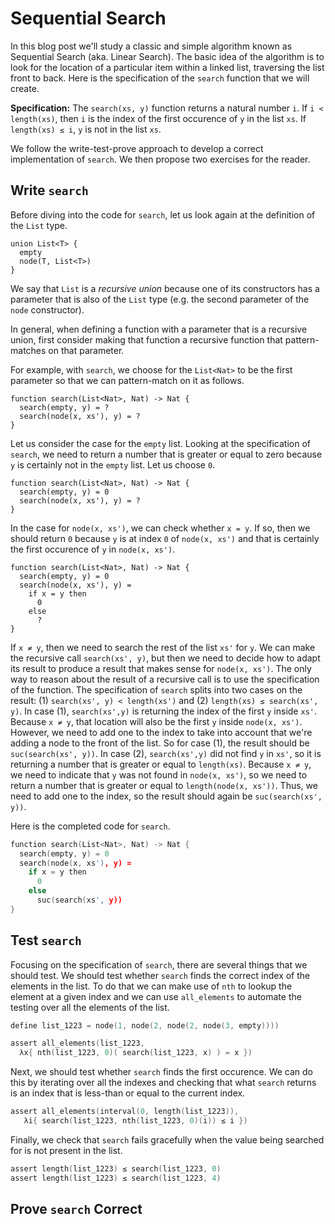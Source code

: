 # Sequential Search

In this blog post we'll study a classic and simple algorithm known as
Sequential Search (aka. Linear Search). The basic idea of the
algorithm is to look for the location of a particular item within a
linked list, traversing the list front to back.  Here is the
specification of the `search` function that we will create.

**Specification:** The `search(xs, y)` function returns a
natural number `i`. If `i < length(xs)`, then
`i` is the index of the first occurence of `y` in the list `xs`.
If `length(xs) ≤ i`, `y` is not in the list `xs`.

We follow the write-test-prove approach to develop a correct
implementation of `search`. We then propose two exercises for the
reader.

## Write `search`

Before diving into the code for `search`, let us look again at the
definition of the `List` type.

```
union List<T> {
  empty
  node(T, List<T>)
}
```

We say that `List` is a *recursive union* because one of its
constructors has a parameter that is also of the `List` type (e.g. the
second parameter of the `node` constructor).

In general, when defining a function with a parameter that is a
recursive union, first consider making that function a recursive
function that pattern-matches on that parameter.

For example, with `search`, we choose for the `List<Nat>` to be the
first parameter so that we can pattern-match on it as follows.

```
function search(List<Nat>, Nat) -> Nat {
  search(empty, y) = ?
  search(node(x, xs'), y) = ?
}
```

Let us consider the case for the `empty` list. Looking at the
specification of `search`, we need to return a number that
is greater or equal to zero because `y` is certainly not in the
`empty` list. Let us choose `0`.

```
function search(List<Nat>, Nat) -> Nat {
  search(empty, y) = 0
  search(node(x, xs'), y) = ?
}
```

In the case for `node(x, xs')`, we can check whether `x = y`.  If so,
then we should return `0` because `y` is at index `0` of `node(x,
xs')` and that is certainly the first occurence of `y` in
`node(x, xs')`. 

```
function search(List<Nat>, Nat) -> Nat {
  search(empty, y) = 0
  search(node(x, xs'), y) =
    if x = y then
	  0
	else
	  ?
}
```

If `x ≠ y`, then we need to search the rest of the list `xs'` for `y`.
We can make the recursive call `search(xs', y)`, but then we need to
decide how to adapt its result to produce a result that makes sense
for `node(x, xs')`. The only way to reason about the result of a
recursive call is to use the specification of the function.
The specification of `search` splits into two cases on the result:
(1) `search(xs', y) < length(xs')` and (2) `length(xs) ≤ search(xs', y)`.
In case (1), `search(xs',y)` is returning the index of the first `y` 
inside `xs'`. Because `x ≠ y`, that location will also be the
first `y` inside `node(x, xs')`. However, we need to add one to the
index to take into account that we're adding a node to the front of the list.
So for case (1), the result should be `suc(search(xs', y))`.
In case (2), `search(xs',y)` did not find `y` in `xs'`, so it is
returning a number that is greater or equal to `length(xs)`.
Because `x ≠ y`, we need to indicate that `y` was not found in
`node(x, xs')`, so we need to return a number that is greater
or equal to `length(node(x, xs'))`. Thus, we need to add one
to the index, so the result should again be `suc(search(xs', y))`.

Here is the completed code for `search`.

``` {.c #search}
function search(List<Nat>, Nat) -> Nat {
  search(empty, y) = 0
  search(node(x, xs'), y) =
    if x = y then
	  0
	else
	  suc(search(xs', y))
}
```

## Test `search`

Focusing on the specification of `search`, there are several things
that we should test. We should test whether `search` finds the correct
index of the elements in the list. To do that we can make use of `nth`
to lookup the element at a given index and we can use `all_elements`
to automate the testing over all the elements of the list. 

``` {.c #search_test1}
define list_1223 = node(1, node(2, node(2, node(3, empty))))

assert all_elements(list_1223,
  λx{ nth(list_1223, 0)( search(list_1223, x) ) = x })
```

Next, we should test whether `search` finds the first occurence. We
can do this by iterating over all the indexes and checking that what
`search` returns is an index that is less-than or equal to the current
index.

``` {.c #search_test2}
assert all_elements(interval(0, length(list_1223)),
   λi{ search(list_1223, nth(list_1223, 0)(i)) ≤ i })
```

Finally, we check that `search` fails gracefully when the value being
searched for is not present in the list.

``` {.c #search_test3}
assert length(list_1223) ≤ search(list_1223, 0)
assert length(list_1223) ≤ search(list_1223, 4)
```



## Prove `search` Correct

<!--
``` {.c file=LinearSearch.pf}
import Nat
import LinkedLists
<<search>>
<<search_test1>>
<<search_test2>>
<<search_test3>>

```
-->
